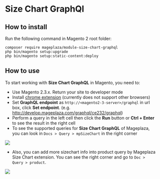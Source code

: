 # Size Chart GraphQl

## How to install
Run the following command in Magento 2 root folder:

```
composer require mageplaza/module-size-chart-graphql
php bin/magento setup:upgrade
php bin/magento setup:static-content:deploy
```

## How to use

To start working with **Size Chart GraphQL** in Magento, you need to:

- Use Magento 2.3.x. Return your site to developer mode
- Install [chrome extension](https://chrome.google.com/webstore/detail/chromeiql/fkkiamalmpiidkljmicmjfbieiclmeij?hl=en) (currently does not support other browsers)
- Set **GraphQL endpoint** as `http://<magento2-3-server>/graphql` in url box, click **Set endpoint**. (e.g. http://develop.mageplaza.com/graphql/ce232/graphql)
- Perform a query in the left cell then click the **Run** button or **Ctrl + Enter** to see the result in the right cell
- To see the supported queries for **Size Chart GraphQL** of Mageplaza, you can look in `Docs > Query > mpSizeChart` in the right corner

![](https://i.imgur.com/br9go6o.png)

- Also, you can add more sizechart info into product query by Mageplaza Size Chart extension. You can see the right corner and go to `Doc > Query > product`.

![](https://i.imgur.com/LUE5YsU.png)
